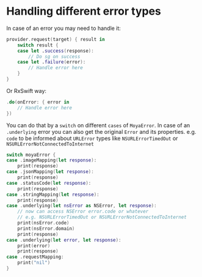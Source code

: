 # Handling different error types

In case of an error you may need to handle it:

```swift
provider.request(target) { result in
    switch result {
    case let .success(response):
        // Do sg on success
    case let .failure(error):
        // Handle error here
    }
}
```

Or RxSwift way:

```swift
.do(onError: { error in
    // Handle error here
})
```

You can do that by a `switch` on different `cases` of `MoyaError`. In case of an `.underlying` error you can also get the original `Error` and its properties. e.g. `code` to be informed about `URLError` types like `NSURLErrorTimedOut` or `NSURLErrorNotConnectedToInternet`

```swift
switch moyaError {
case .imageMapping(let response):
    print(response)
case .jsonMapping(let response):
    print(response)
case .statusCode(let response):
    print(response)
case .stringMapping(let response):
    print(response)
case .underlying(let nsError as NSError, let response):
    // now can access NSError error.code or whatever
    // e.g. NSURLErrorTimedOut or NSURLErrorNotConnectedToInternet
    print(nsError.code)
    print(nsError.domain)
    print(response)
case .underlying(let error, let response):
    print(error)
    print(response)
case .requestMapping:
    print("nil")
}
```
